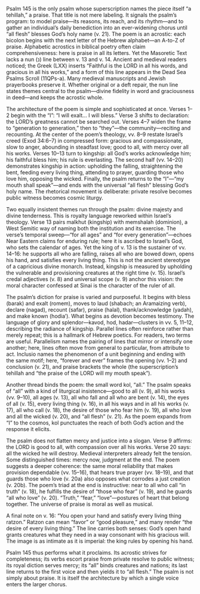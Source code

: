 Psalm 145 is the only psalm whose superscription names the piece itself “a tehillah,” a praise. That title is not mere labeling. It signals the psalm’s program: to model praise—its reasons, its reach, and its rhythm—and to gather an individual’s daily benediction into an ever-widening chorus until “all flesh” blesses God’s holy name (v. 21). The poem is an acrostic: each bicolon begins with the next letter of the Hebrew alphabet—an A-to-Z of praise. Alphabetic acrostics in biblical poetry often claim comprehensiveness: here is praise in all its letters. Yet the Masoretic Text lacks a nun (נ) line between v. 13 and v. 14. Ancient and medieval readers noticed; the Greek (LXX) inserts “Faithful is the LORD in all his words, and gracious in all his works,” and a form of this line appears in the Dead Sea Psalms Scroll (11QPs-a). Many medieval manuscripts and Jewish prayerbooks preserve it. Whether original or a deft repair, the nun line states themes central to the psalm—divine fidelity in word and graciousness in deed—and keeps the acrostic whole.

The architecture of the poem is simple and sophisticated at once. Verses 1–2 begin with the “I”: “I will exalt… I will bless.” Verse 3 shifts to declaration: the LORD’s greatness cannot be searched out. Verses 4–7 widen the frame to “generation to generation,” then to “they”—the community—reciting and recounting. At the center of the poem’s theology, vv. 8–9 restate Israel’s creed (Exod 34:6–7) in compressed form: gracious and compassionate, slow to anger, abounding in steadfast love; good to all, with mercy over all his works. Verses 10–13 turn to kingship: all God’s works acknowledge him; his faithful bless him; his rule is everlasting. The second half (vv. 14–20) demonstrates kingship in action: upholding the falling, straightening the bent, feeding every living thing, attending to prayer, guarding those who love him, opposing the wicked. Finally, the psalm returns to the “I”—“my mouth shall speak”—and ends with the universal “all flesh” blessing God’s holy name. The rhetorical movement is deliberate: private resolve becomes public witness becomes cosmic liturgy.

Two equally insistent themes run through the psalm: divine majesty and divine tenderness. This is royalty language reworked within Israel’s theology. Verse 13 pairs malkhut (kingship) with memshalah (dominion), a West Semitic way of naming both the institution and its exercise. The verse’s temporal sweep—“for all ages” and “for every generation”—echoes Near Eastern claims for enduring rule; here it is ascribed to Israel’s God, who sets the calendar of ages. Yet the king of v. 13 is the sustainer of vv. 14–16: he supports all who are falling, raises all who are bowed down, opens his hand, and satisfies every living thing. This is not the ancient stereotype of a capricious divine monarch. Instead, kingship is measured by upholding the vulnerable and provisioning creatures at the right time (v. 15). Israel’s credal adjectives (v. 8) and universal scope (v. 9) anchor this vision: the moral character confessed at Sinai is the character of the ruler of all.

The psalm’s diction for praise is varied and purposeful. It begins with bless (barak) and exalt (romem), moves to laud (shabach; an Aramaizing verb), declare (nagad), recount (safar), praise (halal), thank/acknowledge (yadah), and make known (hodia’). What begins as devotion becomes testimony. The language of glory and splendor—kavod, hod, hadar—clusters in vv. 5, 11–12, describing the radiance of kingship. Parallel lines often reinforce rather than merely repeat; this is a hallmark of Hebrew poetics. For readers, two terms are useful. Parallelism names the pairing of lines that mirror or intensify one another; here, lines often move from general to particular, from attribute to act. Inclusio names the phenomenon of a unit beginning and ending with the same motif; here, “forever and ever” frames the opening (vv. 1–2) and conclusion (v. 21), and praise brackets the whole (the superscription’s tehillah and “the praise of the LORD will my mouth speak”).

Another thread binds the poem: the small word kol, “all.” The psalm speaks of “all” with a kind of liturgical insistence—good to all (v. 9), all his works (vv. 9–10), all ages (v. 13), all who fall and all who are bent (v. 14), the eyes of all (v. 15), every living thing (v. 16), in all his ways and in all his works (v. 17), all who call (v. 18), the desire of those who fear him (v. 19), all who love and all the wicked (v. 20), and “all flesh” (v. 21). As the poem expands from “I” to the cosmos, kol punctuates the reach of both God’s action and the response it elicits.

The psalm does not flatten mercy and justice into a slogan. Verse 9 affirms: the LORD is good to all, with compassion over all his works. Verse 20 says: all the wicked he will destroy. Medieval interpreters already felt the tension. Some distinguished times: mercy now, judgment at the end. The poem suggests a deeper coherence: the same moral reliability that makes provision dependable (vv. 15–16), that hears true prayer (vv. 18–19), and that guards those who love (v. 20a) also opposes what corrodes a just creation (v. 20b). The poem’s triad at the end is instructive: near to all who call “in truth” (v. 18), he fulfills the desire of “those who fear” (v. 19), and he guards “all who love” (v. 20). “Truth,” “fear,” “love”—postures of heart that belong together. The universe of praise is moral as well as musical.

A final note on v. 16: “You open your hand and satisfy every living thing ratzon.” Ratzon can mean “favor” or “good pleasure,” and many render “the desire of every living thing.” The line carries both senses: God’s open hand grants creatures what they need in a way consonant with his gracious will. The image is as intimate as it is imperial: the king rules by opening his hand.

Psalm 145 thus performs what it proclaims. Its acrostic strives for completeness; its verbs escort praise from private resolve to public witness; its royal diction serves mercy; its “all” binds creatures and nations; its last line returns to the first voice and then yields it to “all flesh.” The psalm is not simply about praise. It is itself the architecture by which a single voice enters the larger chorus.